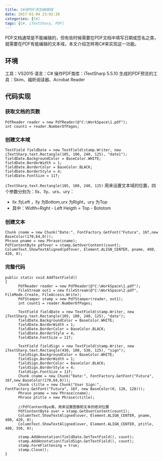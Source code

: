 ```yaml
---
title: C#给PDF添加编辑域
date: 2017-01-04 23:02:20
categories: [C#]
tags: [C#, iTextSharp, PDF]
---
```


PDF文档通常是不能编辑的，但有些时候需要在PDF文档中填写日期或签名之类，就需要在PDF有能编辑的文本域，本文介绍怎样用C#来实现这一功能。## 环境工具：VS2015语言：C#操作PDF类库：iTextSharp 5.5.10生成的PDF预览的工具：Skim、福昕阅读器、Acrobat Reader## 代码实现### 获取文档的页数

```
PdfReader reader = new PdfReader(@"C:\WorkSpace\1.pdf");
int count1 = reader.NumberOfPages;
```

### 创建文本域

```
TextField fieldDate = new TextField(stamp.Writer, new iTextSharp.text.Rectangle(105, 100, 240, 125), "date1");
fieldDate.BackgroundColor = BaseColor.WHITE;
fieldDate.BorderWidth = 1;
fieldDate.BorderColor = BaseColor.BLACK;
fieldDate.BorderStyle = 4;
fieldDate.FontSize = 11f;
```

`iTextSharp.text.Rectangle(105, 100, 240, 125)` 用来设置文本域的位置，四个参数分别为：llx、lly、urx、ury：

* llx 为Left ，lly 为Bottom,urx 为Right，ury 为Top* 其中：Width=Right - Left Heigth = Top - Bototom

### 创建文本

```
Chunk cname = new Chunk("Date:", FontFactory.GetFont("Futura", 16f,new BaseColor(170,64,0)));
Phrase pname = new Phrase(cname);
PdfContentByte pdfover = stamp.GetOverContent(count);
ColumnText.ShowTextAligned(pdfover, Element.ALIGN_CENTER, pname, 400, 420, 0);
```

### 完整代码

```
public static void AddTextField(){      PdfReader reader = new PdfReader(@"C:\WorkSpace\1.pdf");
      FileStream out1 = new FileStream(@"C:\WorkSpace\2.pdf", FileMode.Create, FileAccess.Write);
      PdfStamper stamp = new PdfStamper(reader, out1);
      int count1 = reader.NumberOfPages;
      
      TextField fieldDate = new TextField(stamp.Writer, new iTextSharp.text.Rectangle(105, 100, 240, 125), "date");
      fieldDate.BackgroundColor = BaseColor.WHITE;
      fieldDate.BorderWidth = 1;
      fieldDate.BorderColor = BaseColor.BLACK;
      fieldDate.BorderStyle = 4;
      fieldDate.FontSize = 11f;
      
      TextField fieldSign = new TextField(stamp.Writer, new iTextSharp.text.Rectangle(430, 100, 530, 125), "sign");
      fieldSign.BackgroundColor = BaseColor.WHITE;
      fieldSign.BorderWidth = 1;
      fieldSign.BorderColor = BaseColor.BLACK;
      fieldSign.BorderStyle = 4;
      fieldSign.FontSize = 11f;
      Chunk cname = new Chunk("Date:", FontFactory.GetFont("Futura", 16f,new BaseColor(170,64,0)));
      Chunk ctitle = new Chunk("User Sign:", FontFactory.GetFont("Futura", 16f, new BaseColor(0, 128, 128)));
      Phrase pname = new Phrase(cname);
      Phrase ptitle = new Phrase(ctitle);
      
      //PdfContentBye类，用来设置图像和文本的绝对位置 
      PdfContentByte over = stamp.GetOverContent(count1);
      ColumnText.ShowTextAligned(over, Element.ALIGN_CENTER, pname, 400, 420, 0);
      ColumnText.ShowTextAligned(over, Element.ALIGN_CENTER, ptitle, 400, 350, 0);
      
      stamp.AddAnnotation(fieldDate.GetTextField(), count);
      stamp.AddAnnotation(fieldSign.GetTextField(), count);
      stamp.FormFlattening = true; 
      stamp.Close();
}
```



